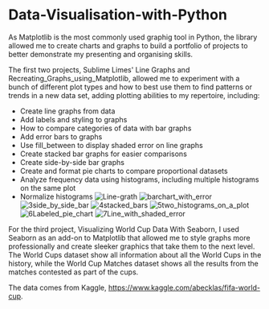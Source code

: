 # Data-Visualisation-with-Python

As Matplotlib is the most commonly used graphig tool in Python, the library allowed me to create charts and graphs to build a portfolio of projects to better demonstrate my presenting and organising skills.

The first two projects, Sublime Limes' Line Graphs and Recreating_Graphs_using_Matplotlib, allowed me to experiment with a bunch of different plot types and how to best use them to find patterns or trends in a new data set, adding plotting abilities to my repertoire, including: 

- Create line graphs from data
- Add labels and styling to graphs
- How to compare categories of data with bar graphs
- Add error bars to graphs
- Use fill_between to display shaded error on line graphs
- Create stacked bar graphs for easier comparisons
- Create side-by-side bar graphs
- Create and format pie charts to compare proportional datasets
- Analyze frequency data using histograms, including multiple histograms on the same plot
- Normalize histograms
![Line-grath](https://user-images.githubusercontent.com/82522372/146219955-39013b02-f3dd-4bef-ba69-9e93441c169b.png)
![barchart_with_error](https://user-images.githubusercontent.com/82522372/146222972-98a5cd85-c3a3-4797-ad7a-a46c4274d160.png)
![3side_by_side_bar](https://user-images.githubusercontent.com/82522372/146223401-dadbf238-d32a-49d7-9408-45830ac4c60c.png)
![4stacked_bars](https://user-images.githubusercontent.com/82522372/146223467-b23f7c69-fb33-496a-8ec0-a5b80d6df44c.png)
![5two_histograms_on_a_plot](https://user-images.githubusercontent.com/82522372/146225078-bb0ddcc1-4639-49ae-94e3-51333baabd1b.png)
![6Labeled_pie_chart](https://user-images.githubusercontent.com/82522372/146223812-23d916ca-7e83-4aa9-aa06-402ca6e1ecd2.png)
![7Line_with_shaded_error](https://user-images.githubusercontent.com/82522372/146223838-2c198e1e-b4b7-42e4-b7ac-1b7a8bd1c2f3.png)

For the third project, Visualizing World Cup Data With Seaborn, I used Seaborn as an add-on to Matplotlib that allowed me to style graphs more professionally and create sleeker graphics that take them to the next level. The World Cups dataset show all information about all the World Cups in the history, while the World Cup Matches dataset shows all the results from the matches contested as part of the cups.

The data comes from Kaggle, https://www.kaggle.com/abecklas/fifa-world-cup.



